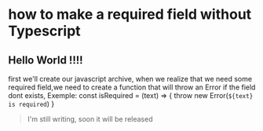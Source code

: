 # how to make a required field without Typescript

## Hello World !!!! 

first we'll create our javascript archive, when we realize that we need some required field,we need to create a function that will throw an Error if the field dont exists, Exemple:
const isRequired = (text) => { throw new Error(`${text} is required`) }


> I'm still writing, soon it will be released

